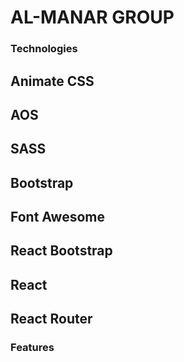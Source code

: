 # AL-MANAR GROUP



### Technologies
## Animate CSS
## AOS
## SASS
## Bootstrap
## Font Awesome
## React Bootstrap
## React
## React Router


### Features



